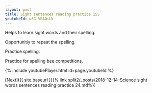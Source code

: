 ```yaml
---
layout: post
title: Sight sentences reading practice 155
youtubeId: w3G-VBAQiLk
---
```

 
 
Helps to learn sight words and their spelling.

Opportunitiy to repeat the spelling. 

Practice spelling. 
 
Practice for spelling bee competitions. 
 
{% include youtubePlayer.html id=page.youtubeId %}
 
 

[Next]({{ site.baseurl }}{% link  split2/_posts/2018-12-14-Science sight words sentences reading practice 24.md%})
 
